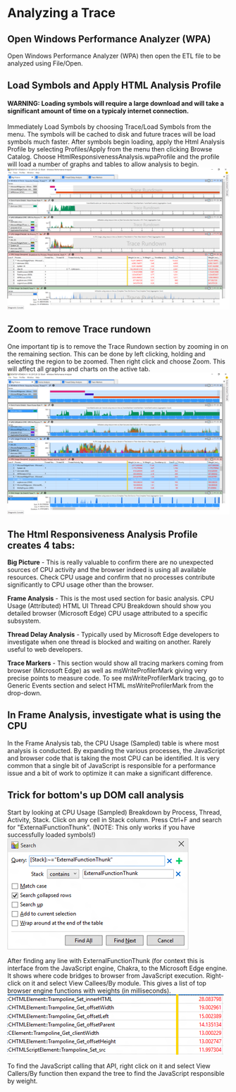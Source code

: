 # Analyzing a Trace

## Open Windows Performance Analyzer (WPA)
Open Windows Performance Analyzer (WPA) then open the ETL file to be analyzed using File/Open.

## Load Symbols and Apply HTML Analysis Profile
#### WARNING: Loading symbols will require a large download and will take a significant amount of time on a typicaly internet connection.
Immediately Load Symbols by choosing Trace/Load Symbols from the menu. The symbols will be cached to disk and future traces will be load symbols much faster. After symbols begin loading, apply the Html Analysis Profile by selecting Profiles/Apply from the menu then clicking Browse Catalog. Choose HtmlResponsivenessAnalysis.wpaProfile and the profile will load a number of graphs and tables to allow analysis to begin.
![Big Picture](media/WPA-BigPicture.PNG)

## Zoom to remove Trace rundown
One important tip is to remove the Trace Rundown section by zooming in on the remaining section. This can be done by left clicking, holding and selecting the region to be zoomed. Then right click and choose Zoom. This will affect all graphs and charts on the active tab.
![Big Picture](media/WPA-PostZoom.PNG)

## The Html Responsiveness Analysis Profile creates 4 tabs:
**Big Picture** - This is really valuable to confirm there are no unexpected sources of CPU activity and the browser indeed is using all available resources. Check CPU usage and confirm that no processes contribute significantly to CPU usage other than the browser.

**Frame Analysis** - This is the most used section for basic analysis. CPU Usage (Attributed) HTML UI Thread CPU Breakdown should show you detailed browser (Microsoft Edge) CPU usage attributed to a specific subsystem.

**Thread Delay Analysis** - Typically used by Microsoft Edge developers to investigate when one thread is blocked and waiting on another. Rarely useful to web developers.

**Trace Markers** - This section would show all tracing markers coming from browser (Microsoft Edge) as well as  msWriteProfilerMark giving very precise points to measure code. To see msWriteProfilerMark tracing, go to Generic Events section and select HTML msWriteProfilerMark from the drop-down.

## In Frame Analysis, investigate what is using the CPU
In the Frame Analysis tab, the CPU Usage (Sampled) table is where most analysis is conducted. By expanding the various processes, the JavaScript and browser code that is taking the most CPU can be identified. It is very common that a single bit of JavaScript is responsible for a performance issue and a bit of work to optimize it can make a significant difference.

## Trick for bottom's up DOM call analysis
Start by looking at CPU Usage (Sampled) Breakdown by Process, Thread, Activity, Stack. Click on any cell in Stack column. Press Ctrl+F and search for "ExternalFunctionThunk". (NOTE: This only works if you have successfully loaded symbols!)
![Search For ExternalFunctionThunk](media/WPA-ExternalFunctionThunk.png)

After finding any line with ExternalFunctionThunk (for context this is interface from the JavaScript engine, Chakra, to the Microsoft Edge engine. It shows where code bridges to browser from JavaScript execution. Right-click on it and select View Callees/By module. This gives a list of top browser engine functions with weights (in milliseconds).
![View Callees](media/WPA-ViewCallees.png)

To find the JavaScript calling that API, right click on it and select View Callers/By function then expand the tree to find the JavaScript responsible by weight.

 